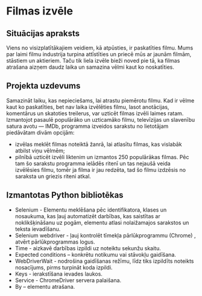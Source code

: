 # Filmas izvēle
## Situācijas apraksts
Viens no visizplatītākajiem veidiem, kā atpūsties, ir paskatīties filmu. Mums par laimi filmu industrija turpina attīstīties un priecē mūs ar jaunām filmām, stāstiem un aktieriem. Taču tik liela izvēle bieži noved pie tā, ka filmas atrašana aizņem daudz laika un samazina vēlmi kaut ko noskatīties.
## Projekta uzdevums
Samazināt laiku, kas nepieciešams, lai atrastu piemērotu filmu. Kad ir vēlme kaut ko paskatīties, bet nav laika izvēlēties filmu, lasot anotācijas, komentārus un skatoties treilerus, var uzticēt filmas izvēli laimes ratam. Izmantojot pasaulē populārāko un uzticamāko filmu, televīzijas un slavenību satura avotu — IMDb, programma izveidos sarakstu no lietotājam piedāvātam divām opcijām:
- izvēlas meklēt filmas noteiktā žanrā, lai atlasītu filmas, kas vislabāk atbilst viņu vēlmēm;
- pilnībā uzticēt izvēli liktenim un izmantos 250 populārākas filmas.
Pēc tam šo sarakstu programma ielādēs ritenī un tas nejaušā veida izvēlēsies filmu, tomēr ja filma ir jau redzēta, tad šo filmu izdzēsis no saraksta un griezis riteni atkal. 

## Izmantotas Python bibliotēkas
- Selenium - Elementu meklēšana pēc identifikatora, klases un nosaukuma, kas ļauj automatizēt darbības, kas saistītas ar noklikšķināšanu uz pogām, elementu atlasi nolaižamajos sarakstos un teksta ievadīšanu.
- Selenium webdriver - ļauj kontrolēt tīmekļa pārlūkprogrammu (Chrome) , atvērt pārlūkprogrammas logus.
- Time - aizkavē darbības izpildi uz noteiktu sekunžu skaitu.
- Expected conditions – konkrētu notikumu vai stāvokļu gaidīšana.
- WebDriverWait - nodrošina gaidīšanas režīmu, līdz tiks izpildīts noteikts nosacījums, pirms turpināt koda izpildi.
- Keys - ierakstīšana ievades laukos.
- Service - ChromeDriver servera palaišana.
- By – elementu atrašana.
